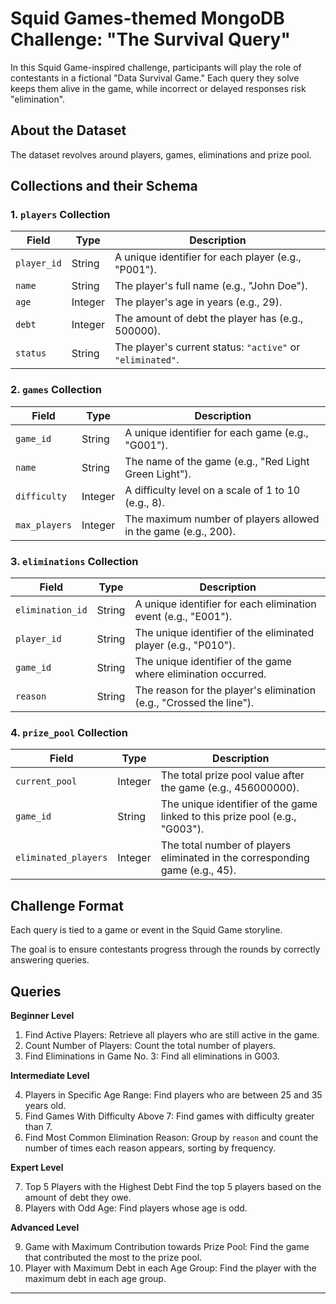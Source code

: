 # Squid Games-themed MongoDB Challenge: "The Survival Query"

In this Squid Game-inspired challenge, participants will play the role of contestants in a fictional "Data Survival Game." Each query they solve keeps them alive in the game, while incorrect or delayed responses risk "elimination".

## About the Dataset
The dataset revolves around players, games, eliminations and prize pool.

## Collections and their Schema

### 1. `players` Collection

| Field         | Type     | Description                                         |
|---------------|----------|-----------------------------------------------------|
| `player_id`   | String   | A unique identifier for each player (e.g., "P001"). |
| `name`        | String   | The player's full name (e.g., "John Doe").          |
| `age`         | Integer  | The player's age in years (e.g., 29).               |
| `debt`        | Integer  | The amount of debt the player has (e.g., 500000).   |
| `status`      | String   | The player's current status: `"active"` or `"eliminated"`. |

### 2. `games` Collection

| Field         | Type     | Description                                                   |
|---------------|----------|---------------------------------------------------------------|
| `game_id`     | String   | A unique identifier for each game (e.g., "G001").             |
| `name`        | String   | The name of the game (e.g., "Red Light Green Light").         |
| `difficulty`  | Integer  | A difficulty level on a scale of 1 to 10 (e.g., 8).           |
| `max_players` | Integer  | The maximum number of players allowed in the game (e.g., 200).|

### 3. `eliminations` Collection

| Field           | Type     | Description                                                    |
|------------------|----------|----------------------------------------------------------------|
| `elimination_id` | String   | A unique identifier for each elimination event (e.g., "E001").|
| `player_id`      | String   | The unique identifier of the eliminated player (e.g., "P010").|
| `game_id`        | String   | The unique identifier of the game where elimination occurred. |
| `reason`         | String   | The reason for the player's elimination (e.g., "Crossed the line").|

### 4. `prize_pool` Collection

| Field               | Type     | Description                                                              |
|---------------------|----------|--------------------------------------------------------------------------|
| `current_pool`      | Integer  | The total prize pool value after the game (e.g., 456000000).             |
| `game_id`           | String   | The unique identifier of the game linked to this prize pool (e.g., "G003").|
| `eliminated_players`| Integer  | The total number of players eliminated in the corresponding game (e.g., 45).|

## Challenge Format
Each query is tied to a game or event in the Squid Game storyline.

The goal is to ensure contestants progress through the rounds by correctly answering queries.

## Queries

**Beginner Level**

1. Find Active Players: Retrieve all players who are still active in the game.
2. Count Number of Players: Count the total number of players.
3. Find Eliminations in Game No. 3: Find all eliminations in G003.

**Intermediate Level**

4. Players in Specific Age Range: Find players who are between 25 and 35 years old.
5. Find Games With Difficulty Above 7: Find games with difficulty greater than 7.
6. Find Most Common Elimination Reason: Group by `reason` and count the number of times each reason appears, sorting by frequency.

**Expert Level**

7. Top 5 Players with the Highest Debt Find the top 5 players based on the amount of debt they owe.
8. Players with Odd Age: Find players whose age is odd.

**Advanced Level**

9. Game with Maximum Contribution towards Prize Pool: Find the game that contributed the most to the prize pool.
10. Player with Maximum Debt in each Age Group: Find the player with the maximum debt in each age group.

<hr>
